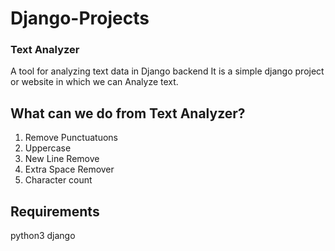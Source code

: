 # Django-Projects

### Text Analyzer

A tool for analyzing text data in Django backend
It is a simple django project or website in which we can Analyze text.

## What can we do from Text Analyzer?

1. Remove Punctuatuons
2. Uppercase
3. New Line Remove
4. Extra Space Remover
5. Character count

## Requirements

python3
django
